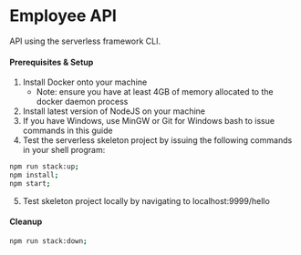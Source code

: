 # Employee API
API using the serverless framework CLI.

#### Prerequisites & Setup
1. Install Docker onto your machine
    - Note: ensure you have at least 4GB of memory allocated to the docker daemon process
2. Install latest version of NodeJS on your machine 
3. If you have Windows, use MinGW or Git for Windows bash to issue commands in this guide
4. Test the serverless skeleton project by issuing the following commands in your shell program:

```bash
npm run stack:up;
npm install;
npm start;
```
5. Test skeleton project locally by navigating to localhost:9999/hello

#### Cleanup
```bash
npm run stack:down;
```
